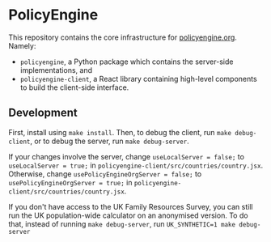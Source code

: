 # PolicyEngine

This repository contains the core infrastructure for [policyengine.org](https://policyengine.org).
Namely:
* `policyengine`, a Python package which contains the server-side implementations, and
* `policyengine-client`, a React library containing high-level components to build the client-side interface.

## Development

First, install using `make install`. Then, to debug the client, run `make debug-client`, or to debug the server, run `make debug-server`.

If your changes involve the server, change `useLocalServer = false;` to `useLocalServer = true;` in `policyengine-client/src/countries/country.jsx`.
Otherwise, change `usePolicyEngineOrgServer = false;` to `usePolicyEngineOrgServer = true;` in `policyengine-client/src/countries/country.jsx`.

If you don't have access to the UK Family Resources Survey, you can still run the UK population-wide calculator on an anonymised version. To do that, instead of running `make debug-server`, run `UK_SYNTHETIC=1 make debug-server`
